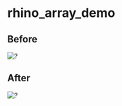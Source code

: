 # rhino_array_demo

## Before
![?](https://github.com/dgoldman916/rhino_array_demo/blob/master/Screen%20Shot%202017-10-17%20at%209.44.26%20PM.png)
## After
![?](https://github.com/dgoldman916/rhino_array_demo/blob/master/Screen%20Shot%202017-11-09%20at%206.29.21%20PM.png)



